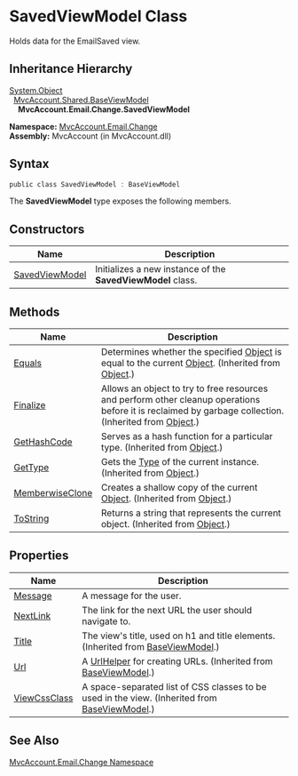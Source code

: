 SavedViewModel Class
====================
Holds data for the EmailSaved view.


Inheritance Hierarchy
---------------------
[System.Object][1]  
  [MvcAccount.Shared.BaseViewModel][2]  
    **MvcAccount.Email.Change.SavedViewModel**  

**Namespace:** [MvcAccount.Email.Change][3]  
**Assembly:** MvcAccount (in MvcAccount.dll)

Syntax
------

```csharp
public class SavedViewModel : BaseViewModel
```

The **SavedViewModel** type exposes the following members.


Constructors
------------

Name                | Description                                                 
------------------- | ----------------------------------------------------------- 
[SavedViewModel][4] | Initializes a new instance of the **SavedViewModel** class. 


Methods
-------

Name                  | Description                                                                                                                                                
--------------------- | ---------------------------------------------------------------------------------------------------------------------------------------------------------- 
[Equals][5]           | Determines whether the specified [Object][1] is equal to the current [Object][1]. (Inherited from [Object][1].)                                            
[Finalize][6]         | Allows an object to try to free resources and perform other cleanup operations before it is reclaimed by garbage collection. (Inherited from [Object][1].) 
[GetHashCode][7]      | Serves as a hash function for a particular type. (Inherited from [Object][1].)                                                                             
[GetType][8]          | Gets the [Type][9] of the current instance. (Inherited from [Object][1].)                                                                                  
[MemberwiseClone][10] | Creates a shallow copy of the current [Object][1]. (Inherited from [Object][1].)                                                                           
[ToString][11]        | Returns a string that represents the current object. (Inherited from [Object][1].)                                                                         


Properties
----------

Name               | Description                                                                                        
------------------ | -------------------------------------------------------------------------------------------------- 
[Message][12]      | A message for the user.                                                                            
[NextLink][13]     | The link for the next URL the user should navigate to.                                             
[Title][14]        | The view's title, used on h1 and title elements. (Inherited from [BaseViewModel][2].)              
[Url][15]          | A [UrlHelper][16] for creating URLs. (Inherited from [BaseViewModel][2].)                          
[ViewCssClass][17] | A space-separated list of CSS classes to be used in the view. (Inherited from [BaseViewModel][2].) 


See Also
--------
[MvcAccount.Email.Change Namespace][3]  

[1]: http://msdn.microsoft.com/en-us/library/e5kfa45b
[2]: ../../MvcAccount.Shared/BaseViewModel/README.md
[3]: ../README.md
[4]: _ctor.md
[5]: http://msdn.microsoft.com/en-us/library/bsc2ak47
[6]: http://msdn.microsoft.com/en-us/library/4k87zsw7
[7]: http://msdn.microsoft.com/en-us/library/zdee4b3y
[8]: http://msdn.microsoft.com/en-us/library/dfwy45w9
[9]: http://msdn.microsoft.com/en-us/library/42892f65
[10]: http://msdn.microsoft.com/en-us/library/57ctke0a
[11]: http://msdn.microsoft.com/en-us/library/7bxwbwt2
[12]: Message.md
[13]: NextLink.md
[14]: ../../MvcAccount.Shared/BaseViewModel/Title.md
[15]: ../../MvcAccount.Shared/BaseViewModel/Url.md
[16]: http://msdn.microsoft.com/en-us/library/dd492578
[17]: ../../MvcAccount.Shared/BaseViewModel/ViewCssClass.md